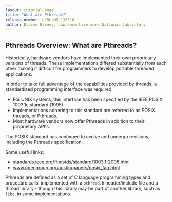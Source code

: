 ```yaml
---
layout: tutorial_page 
title: "What are Pthreads?"
release_number: UCRL-MI-133316
author: Blaise Barney, Lawrence Livermore National Laboratory
---
```


## Pthreads Overview: What are Pthreads?

Historically, hardware vendors have implemented their own proprietary versions of threads. These implementations differed substantially from each other making it difficult for programmers to develop portable threaded applications.

In order to take full advantage of the capabilities provided by threads, a standardized programming interface was required.
* For UNIX systems, this interface has been specified by the IEEE POSIX 1003.1c standard (1995).
* Implementations adhering to this standard are referred to as POSIX threads, or Pthreads.
* Most hardware vendors now offer Pthreads in addition to their proprietary API's.

The POSIX standard has continued to evolve and undergo revisions, including the Pthreads specification.

Some useful links:
* [standards.ieee.org/findstds/standard/1003.1-2008.html](http://standards.ieee.org/findstds/standard/1003.1-2008.html)
* www.opengroup.org/austin/papers/posix_faq.html

Pthreads are defined as a set of C language programming types and procedure calls, implemented with a `pthread.h` header/include file and a thread library - though this library may be part of another library, such as `libc`, in some implementations.
